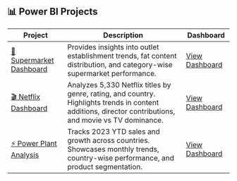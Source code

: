 ## 📊 Power BI Projects

| Project | Description | Dashboard |
|---------|-------------|-----------|
| [🛒 Supermarket Dashboard](https://github.com/your-username/supermarket-dashboard) | Provides insights into outlet establishment trends, fat content distribution, and category-wise supermarket performance. | [View Dashboard](https://github.com/your-username/supermarket-dashboard/blob/main/dashboard.pbix) |
| [🎬 Netflix Dashboard](https://github.com/your-username/netflix-dashboard) | Analyzes 5,330 Netflix titles by genre, rating, and country. Highlights trends in content additions, director contributions, and movie vs TV dominance. | [View Dashboard](https://github.com/your-username/netflix-dashboard/blob/main/netflix_dashboard.pbix) |
| [⚡ Power Plant Analysis](https://github.com/your-username/powerplant-dashboard) | Tracks 2023 YTD sales and growth across countries. Showcases monthly trends, country-wise performance, and product segmentation. | [View Dashboard](https://github.com/your-username/powerplant-dashboard/blob/main/powerplant.pbix) |
